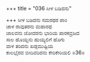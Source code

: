 +++
title = "036 ಸೀಳ ಬಡಿದನು"

+++
ಸೀಳ ಬಡಿದನು ಸಮರಥರ ಪಾಂ  
ಚಾಳ ರಾವುತರನು ಮಹಾರಥ  
ಜಾಲವನು ಜೋದರನು ಭಾರಿಯ ಪಾರಕವ್ರಜದ  
ಸಾಲ ಹೊಯ್ದನು ಹುಯ್ಯಲಿಗೆ ಹೊಗು  
ವಾಳ ತರಿದನು ಖಡ್ಗಮುಷ್ಟಿಯ  
ಕಾಲಭೈರವ ಬೀದಿವರಿದನು ಕೇರಿಕೇರಿಯಲಿ      ॥36॥